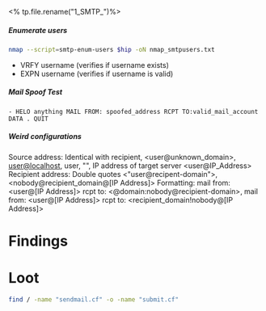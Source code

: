 <% tp.file.rename("1_SMTP_")%>

##### Enumerate users
```bash
nmap --script=smtp-enum-users $hip -oN nmap_smtpusers.txt
```
- VRFY username (verifies if username exists)
- EXPN username (verifies if username is valid)
##### Mail Spoof Test
    - HELO anything MAIL FROM: spoofed_address RCPT TO:valid_mail_account DATA . QUIT
##### Weird configurations
Source address: Identical with recipient, <user@unknown_domain>, <user@localhost>, user, "", IP address of target server <user@IP_Address>
Recipient address: Double quotes <"user@recipent-domain">, <nobody@recipient_domain@[IP Address]>
Formatting: mail from: <user@[IP Address]> rcpt to: <@domain:nobody@recipient-domain>, mail from: <user@[IP Address]> rcpt to: <recipient_domain!nobody@[IP Address]>
# Findings

# Loot
```bash
find / -name "sendmail.cf" -o -name "submit.cf"
```